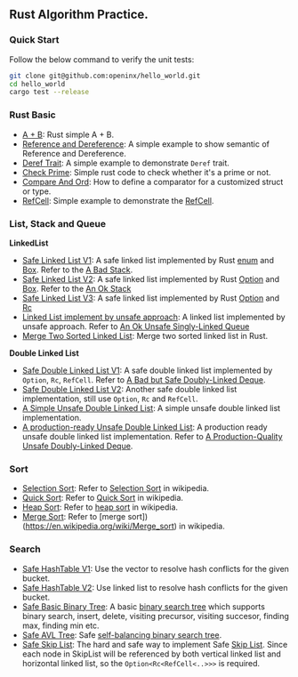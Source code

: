 ## Rust Algorithm Practice.

### Quick Start

Follow the below command to verify the unit tests:

```bash
git clone git@github.com:openinx/hello_world.git
cd hello_world
cargo test --release
```

### Rust Basic

* [A + B](./src/sum.rs): Rust simple A + B.
* [Reference and Dereference](./src/ref_deref.rs): A simple example to show semantic of Reference and Dereference.
* [Deref Trait](./src/deref_trait.rs): A simple example to demonstrate `Deref` trait.
* [Check Prime](./src/prime.rs): Simple rust code to check whether it's a prime or not.
* [Compare And Ord](./src/cmp.rs): How to define a comparator for a customized struct or type.
* [RefCell](./src/ref_cell.rs): Simple example to demonstrate the [RefCell](https://doc.rust-lang.org/std/cell/struct.RefCell.html).

### List, Stack and Queue

__LinkedList__
* [Safe Linked List V1](./src/linked_list_v1.rs): A safe linked list implemented by Rust [enum](https://doc.rust-lang.org/book/ch06-01-defining-an-enum.html) and [Box](https://doc.rust-lang.org/std/boxed/struct.Box.html). Refer to the [A Bad Stack](https://rust-unofficial.github.io/too-many-lists/first-final.html).
* [Safe Linked List V2](./src/linked_list_v2.rs): A safe linked list implemented by Rust [Option](https://doc.rust-lang.org/std/option/) and [Box](https://doc.rust-lang.org/std/boxed/struct.Box.html). Refer to the [An Ok Stack](https://rust-unofficial.github.io/too-many-lists/second-final.html)
* [Safe Linked List V3](./src/linked_list_v3.rs): A safe linked list implemented by Rust [Option](https://doc.rust-lang.org/std/option/) and [Rc](https://doc.rust-lang.org/std/rc/struct.Rc.html)
* [Linked List implement by unsafe approach](./src/linked_list_unsafe.rs): A linked list implemented by unsafe approach. Refer to [An Ok Unsafe Singly-Linked Queue](https://rust-unofficial.github.io/too-many-lists/fifth.html#an-ok-unsafe-singly-linked-queue)
* [Merge Two Sorted Linked List](./src/merge_linkedlist.rs): Merge two sorted linked list in Rust.

__Double Linked List__
* [Safe Double Linked List V1](./src/double_linked_list_v1.rs): A safe double linked list implemented by `Option`, `Rc`, `RefCell`. Refer to [A Bad but Safe Doubly-Linked Deque](https://rust-unofficial.github.io/too-many-lists/fourth.html).
* [Safe Double Linked List V2](./src/double_linked_list_v2.rs): Another safe double linked list implementation, still use `Option`, `Rc` and `RefCell`.
* [A Simple Unsafe Double Linked List](./src/double_linked_list_v3.rs): A simple unsafe double linked list implementation.
* [A production-ready Unsafe Double Linked List](./src/double_linked_list_unsafe.rs): A production ready unsafe double linked list implementation. Refer to [A Production-Quality Unsafe Doubly-Linked Deque](https://rust-unofficial.github.io/too-many-lists/sixth.html).

### Sort

* [Selection Sort](./src/select_sort.rs): Refer to [Selection Sort](https://en.wikipedia.org/wiki/Selection_sort) in wikipedia.
* [Quick Sort](./src/qsort.rs): Refer to [Quick Sort](https://en.wikipedia.org/wiki/Quicksort) in wikipedia.
* [Heap Sort](./src/hash_table_v2.rs): Refer to [heap sort](https://en.wikipedia.org/wiki/Heapsort) in wikipedia.
* [Merge Sort](./src/msort.rs): Refer to [merge sort])(https://en.wikipedia.org/wiki/Merge_sort) in wikipedia.

### Search

* [Safe HashTable V1](./src/hash_table_v1.rs): Use the vector to resolve hash conflicts for the given bucket.
* [Safe HashTable V2](./src/hash_table_v2.rs): Use linked list to resolve hash conflicts for the given bucket.
* [Safe Basic Binary Tree](./src/simple_tree.rs): A basic [binary search tree](https://en.wikipedia.org/wiki/Binary_search_tree) which supports binary search, insert, delete, visiting precursor, visiting succesor, finding max, finding min etc.
* [Safe AVL Tree](./src/avl_tree.rs): Safe [self-balancing binary search tree](https://en.wikipedia.org/wiki/AVL_tree).
* [Safe Skip List](./src/skiplist.rs): The hard and safe way to implement Safe [Skip List](https://en.wikipedia.org/wiki/Skip_list). Since each node in SkipList will be referenced by both vertical linked list and horizontal linked list, so the `Option<Rc<RefCell<..>>>` is required.